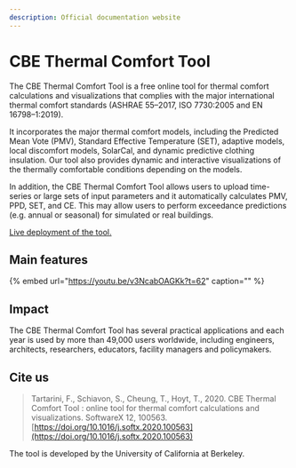 ```yaml
---
description: Official documentation website
---
```


# CBE Thermal Comfort Tool

The CBE Thermal Comfort Tool is a free online tool for thermal comfort calculations and visualizations that complies with the major international thermal comfort standards \(ASHRAE 55–2017, ISO 7730:2005 and EN 16798–1:2019\).

It incorporates the major thermal comfort models, including the Predicted Mean Vote \(PMV\), Standard Effective Temperature \(SET\), adaptive models, local discomfort models, SolarCal, and dynamic predictive clothing insulation. Our tool also provides dynamic and interactive visualizations of the thermally comfortable conditions depending on the models.

In addition, the CBE Thermal Comfort Tool allows users to upload time-series or large sets of input parameters and it automatically calculates PMV, PPD, SET, and CE. This may allow users to perform exceedance predictions \(e.g. annual or seasonal\) for simulated or real buildings.

[Live deployment of the tool.](http://comfort.cbe.berkeley.edu/)

## Main features

{% embed url="https://youtu.be/v3NcabOAGKk?t=62" caption="" %}

## Impact

The CBE Thermal Comfort Tool has several practical applications and each year is used by more than 49,000 users worldwide, including engineers, architects, researchers, educators, facility managers and policymakers.

## Cite us

> Tartarini, F., Schiavon, S., Cheung, T., Hoyt, T., 2020. CBE Thermal Comfort Tool : online tool for thermal comfort calculations and visualizations. SoftwareX 12, 100563. [https://doi.org/10.1016/j.softx.2020.100563](https://doi.org/10.1016/j.softx.2020.100563)

The tool is developed by the University of California at Berkeley.

